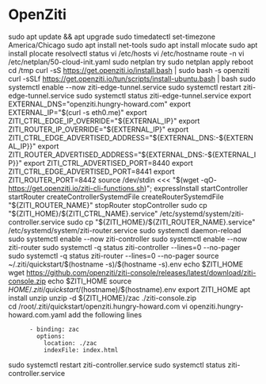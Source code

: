 # OpenZiti

sudo apt update && apt upgrade
sudo timedatectl set-timezone America/Chicago
sudo apt install net-tools
sudo apt install mlocate
sudo apt install plocate
resolvectl status
vi /etc/hosts
vi /etc/hostname 
route -n
vi /etc/netplan/50-cloud-init.yaml
sudo netplan try
sudo netplan apply
reboot
cd /tmp
curl -sS https://get.openziti.io/install.bash | sudo bash -s openziti
curl -sSLf https://get.openziti.io/tun/scripts/install-ubuntu.bash | bash
sudo systemctl enable --now ziti-edge-tunnel.service
sudo systemctl restart  ziti-edge-tunnel.service
sudo systemctl status  ziti-edge-tunnel.service
export EXTERNAL_DNS="openziti.hungry-howard.com"
export EXTERNAL_IP="$(curl -s eth0.me)" 
export ZITI_CTRL_EDGE_IP_OVERRIDE="${EXTERNAL_IP}"
export ZITI_ROUTER_IP_OVERRIDE="${EXTERNAL_IP}"
export ZITI_CTRL_EDGE_ADVERTISED_ADDRESS="${EXTERNAL_DNS:-${EXTERNAL_IP}}"
export ZITI_ROUTER_ADVERTISED_ADDRESS="${EXTERNAL_DNS:-${EXTERNAL_IP}}"
export ZITI_CTRL_ADVERTISED_PORT=8440
export ZITI_CTRL_EDGE_ADVERTISED_PORT=8441
export ZITI_ROUTER_PORT=8442
source /dev/stdin <<< "$(wget -qO- https://get.openziti.io/ziti-cli-functions.sh)"; expressInstall
startController
startRouter
createControllerSystemdFile
createRouterSystemdFile "${ZITI_ROUTER_NAME}"
stopRouter 
stopController 
sudo cp "${ZITI_HOME}/${ZITI_CTRL_NAME}.service" /etc/systemd/system/ziti-controller.service
sudo cp "${ZITI_HOME}/${ZITI_ROUTER_NAME}.service" /etc/systemd/system/ziti-router.service
sudo systemctl daemon-reload
sudo systemctl enable --now ziti-controller
sudo systemctl enable --now ziti-router
sudo systemctl -q status ziti-controller --lines=0 --no-pager
sudo systemctl -q status ziti-router --lines=0 --no-pager
source ~/.ziti/quickstart/$(hostname -s)/$(hostname -s).env
echo $ZITI_HOME
wget https://github.com/openziti/ziti-console/releases/latest/download/ziti-console.zip
echo $ZITI_HOME
source ${HOME}/.ziti/quickstart/$(hostname)/$(hostname).env
export ZITI_HOME
apt install unzip
unzip -d ${ZITI_HOME}/zac ./ziti-console.zip  
cd /root/.ziti/quickstart/openziti.hungry-howard.com
vi openziti.hungry-howard.com.yaml
add the following lines
	     
```
      - binding: zac
        options:
          location: ./zac
          indexFile: index.html
```
sudo systemctl restart ziti-controller.service
sudo systemctl status  ziti-controller.service     
   

